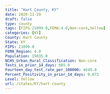 ```yaml
---
title: "Hart County, KY"
date: 2020-11-29
draft: false
type: county
tags: [FIPS:21099.0,FEMA:4.0,Non-core,Yellow]
categories: [KY]
County: Hart County
State: KY
FIPS: 21099.0
FEMA_Region: 4.0
Population: 19035.0
NCHS_Urban_Rural_Classification: Non-core
Tests_in_prior_14_days: 885.0
Fourteen_day_test_rate_per_100000: 4649.0
Percent_Positivity_in_prior_14_days: 0.072
Level: Yellow
url: /states/KY/hart-county
---
```



